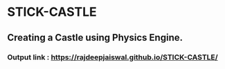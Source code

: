 # STICK-CASTLE

## Creating a Castle using Physics Engine.

### Output link : https://rajdeepjaiswal.github.io/STICK-CASTLE/

